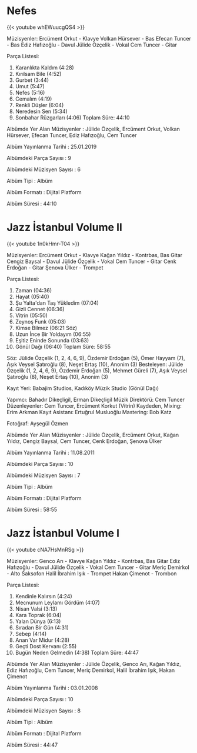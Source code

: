 

# Nefes

{{< youtube whEWuucgQS4 >}}

Müzisyenler:
Ercüment Orkut - Klavye
Volkan Hürsever - Bas
Efecan Tuncer - Bas
Ediz Hafızoğlu - Davul
Jülide Özçelik - Vokal
Cem Tuncer - Gitar

Parça Listesi:
1. Karanlıkta Kaldım (4:28)
2. Kırılsam Bile (4:52)
3. Gurbet (3:44)
4. Umut (5:47)
5. Nefes (5:16)
6. Cemalım (4:19)
7. Renkli Düşler (6:04)
8. Neredesin Sen (5:34)
9. Sonbahar Rüzgarları (4:06)
Toplam Süre: 44:10

Albümde Yer Alan Müzisyenler : Jülide Özçelik, Ercüment Orkut, Volkan Hürsever, Efecan Tuncer, Ediz Hafızoğlu, Cem Tuncer

Albüm Yayınlanma Tarihi : 25.01.2019

Albümdeki Parça Sayısı : 9

Albümdeki Müzisyen Sayısı : 6

Albüm Tipi : Albüm

Albüm Formatı : Dijital Platform

Albüm Süresi : 44:10

# Jazz İstanbul Volume II

{{< youtube 1n0kHmr-T04 >}}

Müzisyenler:
Ercüment Orkut - Klavye
Kağan Yıldız - Kontrbas, Bas Gitar
Cengiz Baysal - Davul
Jülide Özçelik - Vokal
Cem Tuncer - Gitar
Cenk Erdoğan - Gitar
Şenova Ülker - Trompet

Parça Listesi:
01. Zaman (04:36)
02. Hayat (05:40)
03. Şu Yalta'dan Taş Yükledim (07:04)
04. Gizli Cennet (06:36)
05. Vitrin (05:50)
06. Zeynoş Funk (05:03)
07. Kimse Bilmez (06:21 Söz)
08. Uzun İnce Bir Yoldayım (06:55)
09. Eşitiz Eninde Sonunda (03:63)
10. Gönül Dağı (06:40)
Toplam Süre: 58:55

Söz: Jülide Özçelik (1, 2, 4, 6, 9), Özdemir Erdoğan (5), Ömer Hayyam (7), Aşık Veysel Şatıroğlu (8), Neşet Ertaş (10), Anonim (3)
Besteleyen: Jülide Özçelik (1, 2, 4, 6, 9), Özdemir Erdoğan (5), Mehmet Güreli (7), Aşık Veysel Şatıroğlu (8), Neşet Ertaş (10), Anonim (3)

Kayıt Yeri: Babajim Studios, Kadıköy Müzik Studio (Gönül Dağı)

Yapımcı: Bahadır Dikeçligil, Erman Dikeçligil
Müzik Direktörü: Cem Tuncer
Düzenleyenler: Cem Tuncer, Ercüment Korkut (Vitrin)
Kaydeden, Mixing: Erim Arkman
Kayıt Asistanı: Ertuğrul Musluoğlu
Mastering: Bob Katz

Fotoğraf: Ayşegül Özmen

Albümde Yer Alan Müzisyenler : Jülide Özçelik, Ercüment Orkut, Kağan Yıldız, Cengiz Baysal, Cem Tuncer, Cenk Erdoğan, Şenova Ülker

Albüm Yayınlanma Tarihi : 11.08.2011

Albümdeki Parça Sayısı : 10

Albümdeki Müzisyen Sayısı : 7

Albüm Tipi : Albüm

Albüm Formatı : Dijital Platform

Albüm Süresi : 58:55

# Jazz İstanbul Volume I


{{< youtube cNA7HsMnRSg >}}

Müzisyenler:
Genco Arı - Klavye
Kağan Yıldız - Kontrbas, Bas Gitar
Ediz Hafızoğlu - Davul
Jülide Özçelik - Vokal
Cem Tuncer - Gitar
Meriç Demirkol - Alto Saksofon
Halil İbrahim Işık - Trompet
Hakan Çimenot - Trombon

Parça Listesi:
01. Kendinle Kalırsın (4:24)
02. Mecnunum Leylamı Gördüm (4:07)
03. Nisan Valsi (3:13)
04. Kara Toprak (6:04)
05. Yalan Dünya (6:13)
06. Sıradan Bir Gün (4:31)
07. Sebep (4:14)
08. Anan Var Midur (4:28)
09. Geçti Dost Kervanı (2:55)
10. Bugün Neden Gelmedin (4:38)
Toplam Süre: 44:47

Albümde Yer Alan Müzisyenler : Jülide Özçelik, Genco Arı, Kağan Yıldız, Ediz Hafızoğlu, Cem Tuncer, Meriç Demirkol, Halil İbrahim Işık, Hakan Çimenot

Albüm Yayınlanma Tarihi : 03.01.2008

Albümdeki Parça Sayısı : 10

Albümdeki Müzisyen Sayısı : 8

Albüm Tipi : Albüm

Albüm Formatı : Dijital Platform

Albüm Süresi : 44:47
